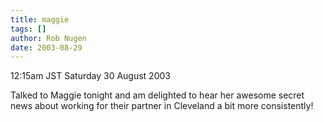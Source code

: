 ```yaml
---
title: maggie
tags: []
author: Rob Nugen
date: 2003-08-29
---
```


<p class=date>12:15am JST Saturday 30 August 2003</p>

<p>Talked to Maggie tonight and am delighted to hear her awesome
secret news about working for their partner in Cleveland a bit more
consistently!</p>
